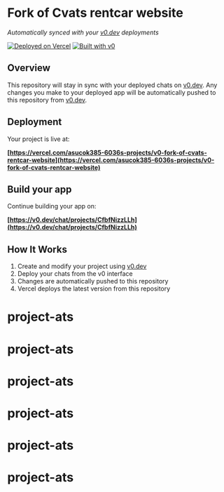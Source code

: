 # Fork of Cvats rentcar website

*Automatically synced with your [v0.dev](https://v0.dev) deployments*

[![Deployed on Vercel](https://img.shields.io/badge/Deployed%20on-Vercel-black?style=for-the-badge&logo=vercel)](https://vercel.com/asucok385-6036s-projects/v0-fork-of-cvats-rentcar-website)
[![Built with v0](https://img.shields.io/badge/Built%20with-v0.dev-black?style=for-the-badge)](https://v0.dev/chat/projects/CfbfNizzLLh)

## Overview

This repository will stay in sync with your deployed chats on [v0.dev](https://v0.dev).
Any changes you make to your deployed app will be automatically pushed to this repository from [v0.dev](https://v0.dev).

## Deployment

Your project is live at:

**[https://vercel.com/asucok385-6036s-projects/v0-fork-of-cvats-rentcar-website](https://vercel.com/asucok385-6036s-projects/v0-fork-of-cvats-rentcar-website)**

## Build your app

Continue building your app on:

**[https://v0.dev/chat/projects/CfbfNizzLLh](https://v0.dev/chat/projects/CfbfNizzLLh)**

## How It Works

1. Create and modify your project using [v0.dev](https://v0.dev)
2. Deploy your chats from the v0 interface
3. Changes are automatically pushed to this repository
4. Vercel deploys the latest version from this repository
# project-ats
# project-ats
# project-ats
# project-ats
# project-ats
# project-ats
